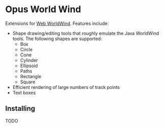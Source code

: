 # Opus World Wind

Extensions for [Web WorldWind](https://worldwind.arc.nasa.gov/web/). Features include:

- Shape drawing/editing tools that roughly emulate the Java WorldWind tools. The following shapes are supported:
  - Box
  - Circle
  - Cone
  - Cylinder
  - Ellipsoid
  - Paths
  - Rectangle
  - Square
- Efficient rendering of large numbers of track points
- Text boxes

## Installing

TODO

